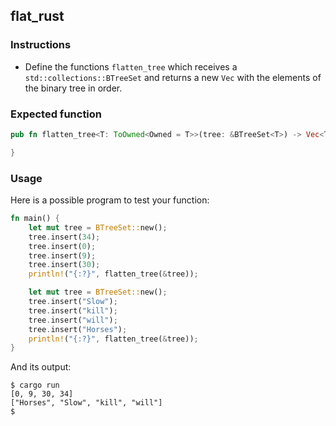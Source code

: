 ## flat_rust

### Instructions

- Define the functions `flatten_tree` which receives a `std::collections::BTreeSet` and returns a new `Vec` with the elements of the binary tree in order.

### Expected function

```rust
pub fn flatten_tree<T: ToOwned<Owned = T>>(tree: &BTreeSet<T>) -> Vec<T> {

}
```

### Usage

Here is a possible program to test your function:

```rust
fn main() {
	let mut tree = BTreeSet::new();
	tree.insert(34);
	tree.insert(0);
	tree.insert(9);
	tree.insert(30);
	println!("{:?}", flatten_tree(&tree));

	let mut tree = BTreeSet::new();
	tree.insert("Slow");
	tree.insert("kill");
	tree.insert("will");
	tree.insert("Horses");
	println!("{:?}", flatten_tree(&tree));
}
```

And its output:

```console
$ cargo run
[0, 9, 30, 34]
["Horses", "Slow", "kill", "will"]
$
```
